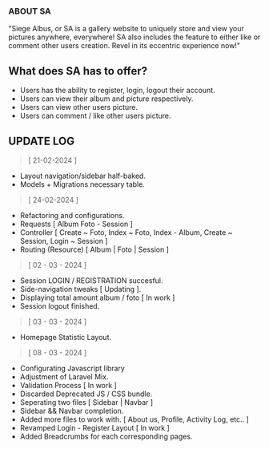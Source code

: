 ### ABOUT SA

"Siege Albus, or SA is a gallery website to uniquely store and view your pictures anywhere, everywhere! SA also includes the feature to either like or comment other users creation. Revel in its eccentric experience now!"

## What does SA has to offer?
- Users has the ability to register, login, logout their account.
- Users can view their album and picture respectively.
- Users can view other users picture.
- Users can comment / like other users picture.


## UPDATE LOG

> [ 21-02-2024 ]
- Layout navigation/sidebar half-baked.
- Models + Migrations necessary table.

> [ 24-02-2024 ]
- Refactoring and configurations.
- Requests [ Album  Foto - Session ]
- Controller [ Create ~ Foto, Index ~ Foto, Index - Album, Create ~ Session, Login ~ Session ]
- Routing (Resource) [ Album | Foto | Session ]

> [ 02 - 03 - 2024 ]
- Session LOGIN / REGISTRATION succesful.
- Side-navigation tweaks [ Updating ].
- Displaying total amount album / foto [ In work ]
- Session logout finished.

> [ 03 - 03 - 2024 ]
- Homepage Statistic Layout.

> [ 08 - 03 - 2024 ]
- Configurating Javascript library
- Adjustment of Laravel Mix.
- Validation Process [ In work ]
- Discarded Deprecated JS / CSS bundle.
- Seperating two files [ Sidebar | Navbar ]
- Sidebar && Navbar completion.
- Added more files to work with. [ About us, Profile, Activity Log, etc.. ]
- Revamped Login - Register Layout [ In work ]
- Added Breadcrumbs for each corresponding pages.
